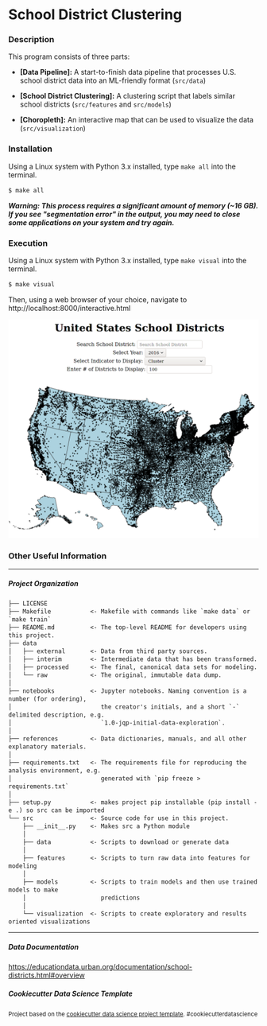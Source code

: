 # School District Clustering

### Description

This program consists of three parts:

* **[Data Pipeline]:** A start-to-finish data pipeline that processes U.S. school district data into an ML-friendly format (`src/data`)

* **[School District Clustering]:** A clustering script that labels similar school districts (`src/features` and `src/models`)

* **[Choropleth]:** An interactive map that can be used to visualize the data (`src/visualization`)


### Installation

Using a Linux system with Python 3.x installed, type `make all` into the terminal.

```bash
$ make all
```

***Warning: This process requires a significant amount of memory (~16 GB). If you see "segmentation error" in the output, you may need to close some applications on your system and try again.***

### Execution

Using a Linux system with Python 3.x installed, type `make visual` into the terminal.

```bash
$ make visual
```

Then, using a web browser of your choice, navigate to http://localhost:8000/interactive.html

![Visual of Web App](references/map.png)


### Other Useful Information

--------
##### Project Organization

    ├── LICENSE
    ├── Makefile           <- Makefile with commands like `make data` or `make train`
    ├── README.md          <- The top-level README for developers using this project.
    ├── data
    │   ├── external       <- Data from third party sources.
    │   ├── interim        <- Intermediate data that has been transformed.
    │   ├── processed      <- The final, canonical data sets for modeling.
    │   └── raw            <- The original, immutable data dump.
    │
    ├── notebooks          <- Jupyter notebooks. Naming convention is a number (for ordering),
    │                         the creator's initials, and a short `-` delimited description, e.g.
    │                         `1.0-jqp-initial-data-exploration`.
    │
    ├── references         <- Data dictionaries, manuals, and all other explanatory materials.
    │
    ├── requirements.txt   <- The requirements file for reproducing the analysis environment, e.g.
    │                         generated with `pip freeze > requirements.txt`
    │
    ├── setup.py           <- makes project pip installable (pip install -e .) so src can be imported
    └── src                <- Source code for use in this project.
        ├── __init__.py    <- Makes src a Python module
        │
        ├── data           <- Scripts to download or generate data
        │
        ├── features       <- Scripts to turn raw data into features for modeling
        │
        ├── models         <- Scripts to train models and then use trained models to make
        │                     predictions
        │
        └── visualization  <- Scripts to create exploratory and results oriented visualizations


--------


##### Data Documentation

https://educationdata.urban.org/documentation/school-districts.html#overview


##### Cookiecutter Data Science Template

<p><small>Project based on the <a target="_blank" href="https://drivendata.github.io/cookiecutter-data-science/">cookiecutter data science project template</a>. #cookiecutterdatascience</small></p>
